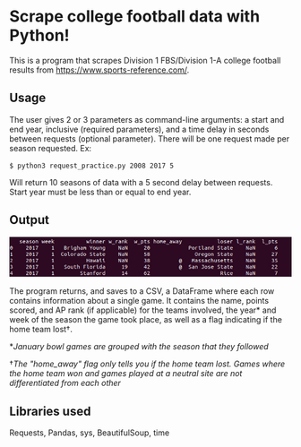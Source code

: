 # Scrape college football data with Python!
This is a program that scrapes Division 1 FBS/Division 1-A college football results from https://www.sports-reference.com/.  

## Usage  
The user gives 2 or 3 parameters as command-line arguments: a start and end year, inclusive (required parameters), and a time delay in seconds between requests (optional parameter). There will be one request made per season requested. Ex:  
```  
$ python3 request_practice.py 2008 2017 5  
```  
Will return 10 seasons of data with a 5 second delay between requests. Start year must be less than or equal to end year.  

## Output  
![alt text](https://github.com/ijprocel/Python-CFB-data-scraper/blob/master/output-example.png)  
  
The program returns, and saves to a CSV, a DataFrame where each row contains information about a single game. It contains the name, points scored, and AP rank (if applicable) for the teams involved, the year\* and week of the season the game took place, as well as a flag indicating if the home team lost†.    

\**January bowl games are grouped with the season that they followed*    

†*The "home_away" flag only tells you if the home team lost. Games where the home team won and games played at a neutral site are not differentiated from each other*  

## Libraries used  
Requests, Pandas, sys, BeautifulSoup, time
